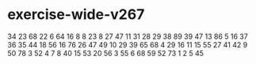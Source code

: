 # exercise-wide-v267
34
23
68
22
6
64
16
8
8
23
8
27
47
11
31
28
29
38
89
39
47
13
86
5
16
37
36
35
44
18
56
16
76
26
47
49
10
29
39
65
68
4
29
16
11
15
55
27
41
42
9
50
78
3
52
4
7
8
40
15
53
20
56
3
55
6
68
59
52
73
1
2
5
45
